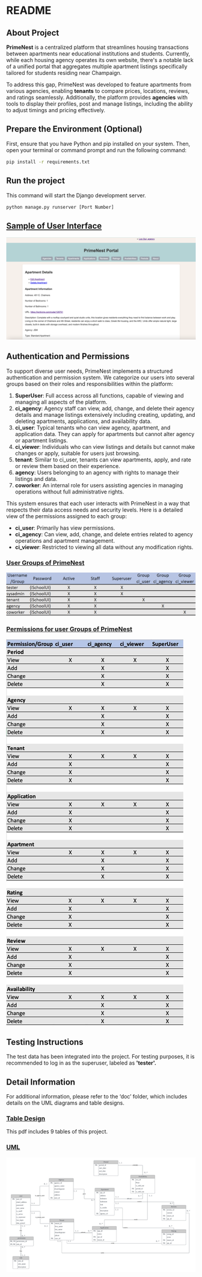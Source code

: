 # README

## About Project

**PrimeNest** is a centralized platform that streamlines housing transactions between apartments near educational institutions and students. Currently, while each housing agency operates its own website, there's a notable lack of a unified portal that aggregates multiple apartment listings specifically tailored for students residing near Champaign. 

To address this gap, PrimeNest was developed to feature apartments from various agencies, enabling **tenants** to compare prices, locations, reviews, and ratings seamlessly. Additionally, the platform provides **agencies** with tools to display their profiles, post and manage listings, including the ability to adjust timings and pricing effectively.

## Prepare the Environment (Optional)

First, ensure that you have Python and pip installed on your system. Then, open your terminal or command prompt and run the following command:

```bash
pip install -r requirements.txt
```

## Run the project

This command will start the Django development server.

```bash
python manage.py runserver [Port Number]
```

## [Sample of User Interface](https://github.com/moiralala/IS439_Django_Project/tree/main/wang_chenzhao_final_project/doc/UI_PrimeNest.png)
![UI_PrimeNest.png](wang_chenzhao_final_project%2Fdoc%2FUI_PrimeNest.png)


## Authentication and Permissions

To support diverse user needs, PrimeNest implements a structured authentication and permission system. We categorize our users into several groups based on their roles and responsibilities within the platform:

1. **SuperUser**: Full access across all functions, capable of viewing and managing all aspects of the platform.
2. **ci_agency**: Agency staff can view, add, change, and delete their agency details and manage listings extensively including creating, updating, and deleting apartments, applications, and availability data.
3. **ci_user**: Typical tenants who can view agency, apartment, and application data. They can apply for apartments but cannot alter agency or apartment listings.
4. **ci_viewer**: Individuals who can view listings and details but cannot make changes or apply, suitable for users just browsing.
5. **tenant**: Similar to ci_user, tenants can view apartments, apply, and rate or review them based on their experience.
6. **agency**: Users belonging to an agency with rights to manage their listings and data.
7. **coworker**: An internal role for users assisting agencies in managing operations without full administrative rights.

This system ensures that each user interacts with PrimeNest in a way that respects their data access needs and security levels. Here is a detailed view of the permissions assigned to each group:

- **ci_user**: Primarily has view permissions.
- **ci_agency**: Can view, add, change, and delete entries related to agency operations and apartment management.
- **ci_viewer**: Restricted to viewing all data without any modification rights.


### [User Groups of PrimeNest](https://github.com/moiralala/IS439_Django_Project/tree/main/wang_chenzhao_final_project/doc/users_for_PrimeNest.png)
![users_for_PrimeNest.png](wang_chenzhao_final_project%2Fdoc%2Fusers_for_PrimeNest.png)

### [Permissions for user Groups of PrimeNest](https://github.com/moiralala/IS439_Django_Project/tree/main/wang_chenzhao_final_project/doc/users_and_user_permission_for_PrimeNest.jpg)
![users_and_user_permission_for_PrimeNest.jpg](wang_chenzhao_final_project%2Fdoc%2Fusers_and_user_permission_for_PrimeNest.jpg)


## Testing Instructions

The test data has been integrated into the project. For testing purposes, it is recommended to log in as the superuser, labeled as **'tester'.**

## Detail Information

For additional information, please refer to the ‘doc’ folder, which includes details on the UML diagrams and table designs.

### [Table Design](https://github.com/moiralala/IS439_Django_Project/tree/main/wang_chenzhao_final_project/doc/Tables_PrimeNest.pdf)
This pdf includes 9 tables of this project.


### [UML](https://github.com/moiralala/IS439_Django_Project/tree/main/wang_chenzhao_final_project/doc/UML_PrimeNest.png)
![UML_PrimeNest.png](wang_chenzhao_final_project%2Fdoc%2FUML_PrimeNest.png)

